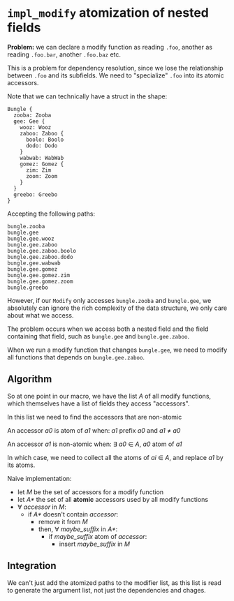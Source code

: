 # `impl_modify` atomization of nested fields

**Problem:** we can declare a modify function as reading `.foo`, another as
reading `.foo.bar`, another `.foo.baz` etc.

This is a problem for dependency resolution, since we lose the relationship
between `.foo` and its subfields. We need to "specialize" `.foo` into its
atomic accessors.

Note that we can technically have a struct in the shape:

```
Bungle {
  zooba: Zooba
  gee: Gee {
    wooz: Wooz
    zaboo: Zaboo {
      boolo: Boolo
      dodo: Dodo
    }
    wabwab: WabWab
    gomez: Gomez {
      zim: Zim
      zoom: Zoom
    }
  }
  greebo: Greebo
}
```

Accepting the following paths:

```
bungle.zooba
bungle.gee
bungle.gee.wooz
bungle.gee.zaboo
bungle.gee.zaboo.boolo
bungle.gee.zaboo.dodo
bungle.gee.wabwab
bungle.gee.gomez
bungle.gee.gomez.zim
bungle.gee.gomez.zoom
bungle.greebo
```

However, if our `Modify` only accesses `bungle.zooba` and `bungle.gee`, we
absolutely can ignore the rich complexity of the data structure, we only care
about what we access.

The problem occurs when we access both a nested field and the field
containing that field, such as `bungle.gee` and `bungle.gee.zaboo`.

When we run a modify function that changes `bungle.gee`, we need to modify all
functions that depends on `bungle.gee.zaboo`.

## Algorithm

So at one point in our macro, we have the list _A_ of all modify functions,
which themselves have a list of fields they access "accessors".

In this list we need to find the accessors that are non-atomic

An accessor _a0_ is atom of _a1_ when: _a1_ prefix _a0_ and _a1_ ≠ _a0_

An accessor _a1_ is non-atomic when:
∃ _a0_ ∈ _A_, _a0_ atom of _a1_

In which case, we need to collect all the atoms of _ai_ ∈ _A_, and replace
_a1_ by its atoms.

Naive implementation:

* let _M_ be the set of accessors for a modify function
* let _A*_ the set of all **atomic** accessors used by all modify functions
* ∀ _accessor_ in _M_:
  * if _A*_ doesn't contain _accessor_:
    * remove it from _M_
    * then, ∀ _maybe_suffix_ in _A*_:
      * if _maybe_suffix_ atom of _accessor_:
        * insert _maybe_suffix_ in _M_

## Integration

We can't just add the atomized paths to the modifier list, as this list is read
to generate the argument list, not just the dependencies and chages.
